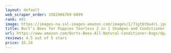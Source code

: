 ```yaml
---
layout: default 
﻿web_scraper_order: 1582906769-6899
rank: #81
image: https://images-na.ssl-images-amazon.com/images/I/71gt6tbu4rL.jpg
title: Burt’s Bees for Puppies Tearless 2 in 1 Shampoo and Conditioner with Buttermilk and Linseed Oil…
url: https://www.amazon.com/Burts-Bees-All-Natural-Conditioner-Dogs/dp/B00CVTRO48/ref=zg_mw_pet-supplies_81?_encoding=UTF8&psc=1&refRID=H5H5GKBRAGT498NV2G74
reviews: 4.5 out of 5 stars
price: $5.24 
---
```

